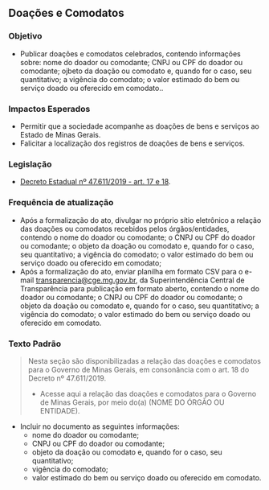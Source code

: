 ## Doações e Comodatos

### Objetivo
- Publicar doações e comodatos celebrados, contendo informações sobre: nome do doador ou comodante; CNPJ ou CPF do doador ou comodante; ojbeto da doação ou comodato e, quando for o caso, seu quantitativo; a vigência do comodato; o valor estimado do bem ou serviço doado ou oferecido em comodato..

### Impactos Esperados
- Permitir que a sociedade acompanhe as doações de bens e serviços ao Estado de Minas Gerais.
- Falicitar a localização dos registros de doações de bens e serviços.

### Legislação
- [Decreto Estadual nº 47.611/2019 - art. 17 e 18](https://www.almg.gov.br/consulte/legislacao/completa/completa.html?tipo=DEC&num=47611&comp=&ano=2019).

### Frequência de atualização
-	Após a formalização do ato, divulgar no próprio sítio eletrônico a relação das doações ou comodatos recebidos pelos órgãos/entidades, contendo o nome do doador ou comodante; o CNPJ ou CPF do doador ou comodante; o objeto da doação ou comodato e, quando for o caso, seu quantitativo; a vigência do comodato; o valor estimado do bem ou serviço doado ou oferecido em comodato;
- Após a formalização do ato, enviar planilha em formato CSV para o e-mail transparencia@cge.mg.gov.br, da Superintendência Central de Transparência para publicação em formato aberto, contendo o nome do doador ou comodante; o CNPJ ou CPF do doador ou comodante; o objeto da doação ou comodato e, quando for o caso, seu quantitativo; a vigência do comodato; o valor estimado do bem ou serviço doado ou oferecido em comodato.

### Texto Padrão

> Nesta seção são disponibilizadas a relação das doações e comodatos para o Governo de Minas Gerais, em consonância com o art. 18 do Decreto nº 47.611/2019. 
> 
> - Acesse aqui a relação das doações e comodatos para o Governo de Minas Gerais, por meio do(a) (NOME DO ÓRGÃO OU ENTIDADE).

  - Incluir no documento as seguintes informações: 
      - nome do doador ou comodante;
      - CNPJ ou CPF do doador ou comodante; 
      - objeto da doação ou comodato e, quando for o caso, seu quantitativo;
      - vigência do comodato; 
      - valor estimado do bem ou serviço doado ou oferecido em comodato.
